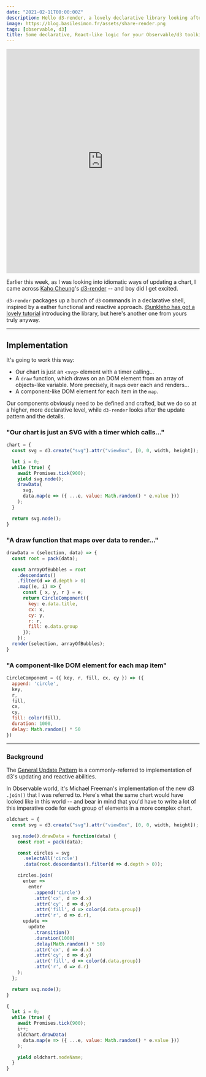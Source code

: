 ```yaml
---
date: "2021-02-11T00:00:00Z"
description: Hello d3-render, a lovely declarative library looking after the heavy lifting of the General Update Pattern
image: https://blog.basilesimon.fr/assets/share-render.png
tags: [observable, d3]
title: Some declarative, React-like logic for your Observable/d3 toolkit
---
```


<iframe width="100%" height="584" frameborder="0"
  src="https://observablehq.com/embed/@basilesimon/hello-d3-render-a-declarative-wrapper-around-d3s-update-pat?cells=chart"></iframe>

Earlier this week, as I was looking into idiomatic ways of updating a chart, I came across [Kaho Cheung](https://github.com/unkleho)'s [d3-render](https://github.com/unkleho/d3-render) -- and boy did I get excited.

`d3-render` packages up a bunch of `d3` commands in a declarative shell, inspired by a eather functional and reactive approach. [@unkleho has got a lovely tutorial](https://observablehq.com/@unkleho/introducing-d3-render-truly-declarative-and-reusable-d3) introducing the library, but here's another one from yours truly anyway.

---
## Implementation
It's going to work this way:

- Our chart is just an `<svg>` element with a timer calling...
- A `draw` function, which draws on an DOM element from an array of objects-like variable. More precisely, it `map`s over each and renders...
- A component-like DOM element for each item in the `map`.

Our components obviously need to be defined and crafted, but we do so at a higher, more declarative level, while `d3-render` looks after the update pattern and the details.


### "Our chart is just an SVG with a timer which calls..."
```js
chart = {
  const svg = d3.create("svg").attr("viewBox", [0, 0, width, height]);

  let i = 0;
  while (true) {
    await Promises.tick(900);
    yield svg.node();
    drawData(
      svg,
      data.map(e => ({ ...e, value: Math.random() * e.value }))
    );
  }

  return svg.node();
}
```

### "A draw function that maps over data to render..."
```js
drawData = (selection, data) => {
  const root = pack(data);

  const arrayOfBubbles = root
    .descendants()
    .filter(d => d.depth > 0)
    .map((e, i) => {
      const { x, y, r } = e;
      return CircleComponent({
        key: e.data.title,
        cx: x,
        cy: y,
        r: r,
        fill: e.data.group
      });
    });
  render(selection, arrayOfBubbles);
}
```

### "A component-like DOM element for each map item"
```js
CircleComponent = ({ key, r, fill, cx, cy }) => ({
  append: 'circle',
  key,
  r,
  fill,
  cx,
  cy,
  fill: color(fill),
  duration: 1000,
  delay: Math.random() * 50
})
```

---

### Background
The [General Update Pattern](https://observablehq.com/@d3/general-update-pattern) is a commonly-referred to implementation of d3's updating and reactive abilities.

In Observable world, it's Michael Freeman's implementation of the new d3 `.join()` that I was referred to. Here's what the same chart would have looked like in this world -- and bear in mind that you'd have to write a lot of this imperative code for each group of elements in a more complex chart.

```js
oldchart = {
  const svg = d3.create("svg").attr("viewBox", [0, 0, width, height]);

  svg.node().drawData = function(data) {
    const root = pack(data);

    const circles = svg
      .selectAll('circle')
      .data(root.descendants().filter(d => d.depth > 0));

    circles.join(
      enter =>
        enter
          .append('circle')
          .attr('cx', d => d.x)
          .attr('cy', d => d.y)
          .attr('fill', d => color(d.data.group))
          .attr('r', d => d.r),
      update =>
        update
          .transition()
          .duration(1000)
          .delay(Math.random() * 50)
          .attr('cx', d => d.x)
          .attr('cy', d => d.y)
          .attr('fill', d => color(d.data.group))
          .attr('r', d => d.r)
    );
  };

  return svg.node();
}
```
```js
{
  let i = 0;
  while (true) {
    await Promises.tick(900);
    i++;
    oldchart.drawData(
      data.map(e => ({ ...e, value: Math.random() * e.value }))
    );

    yield oldchart.nodeName;
  }
}
```
